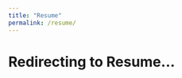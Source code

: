 ```yaml
---
title: "Resume"
permalink: /resume/
---
```


<html>
<head><title>Resume</title></head>
<body>
  <h1>Redirecting to Resume...</h1>
  <script>
    window.location.href = "https://drive.google.com/file/d/1yGo0WxCHdlxqHM6G_GorI4bJ_-DXWXE4/view?usp=drive_link";
  </script>
</body>
</html>
